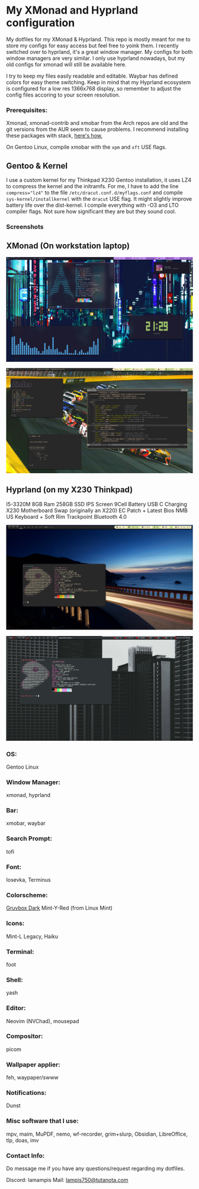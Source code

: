 # My XMonad and Hyprland configuration
My dotfiles for my XMonad & Hyprland. This repo is mostly meant for me to store my configs for easy access but feel free to yoink them. 
I recently switched over to hyprland, it's a great window manager. My configs for both window managers are very similar. I only use hyprland nowadays, 
but my old configs for xmonad will still be available here.

I try to keep my files easily readable and editable. Waybar has defined colors for easy theme switching. Keep in mind that my Hyprland ecosystem is configured for a low res 1366x768 display, so remember to adjust the config files accoring to your screen resolution. 

### Prerequisites: 
 Xmonad, xmonad-contrib and xmobar from the Arch repos are old and the git versions from the AUR seem to cause problems.
I recommend installing these packages with stack, [here's how.](https://brianbuccola.com/how-to-install-xmonad-and-xmobar-via-stack/)

On Gentoo Linux, compile xmobar with the `xpm` and `xft` USE flags.

## Gentoo & Kernel
 I use a custom kernel for my Thinkpad X230 Gentoo installation, it uses LZ4 to compress the kernel and the initramfs. For me, I have to add the line `compress="lz4"` to the file `/etc/dracut.conf.d/myflags.conf` and compile `sys-kernel/installkernel` with the `dracut` USE flag. It might slightly improve battery life over the dist-kernel.
I compile everything with -O3 and LTO compiler flags. Not sure how significant they are but they sound cool.

### Screenshots

## XMonad (On workstation laptop)
![](Images/desktopscreenshot.png)

![](Images/1678902994.png)

## Hyprland (on my X230 Thinkpad)
I5-3320M
8GB Ram
258GB SSD
IPS Screen
9Cell Battery
USB C Charging
X230 Motherboard Swap (originally an X220)
EC Patch + Latest Bios
NMB US Keyboard + Soft Rim Trackpoint
Bluetooth 4.0

![](Images/Screenshot-2024-12-30_20:39:47.png)

![](Images/image.png)

### OS: 
Gentoo Linux

### Window Manager: 
xmonad, hyprland

### Bar: 
xmobar, waybar

### Search Prompt: 
tofi

### Font: 
Iosevka, Terminus

### Colorscheme: 
[Gruvbox Dark](https://github.com/jmattheis/gruvbox-dark-gtk)
Mint-Y-Red (from Linux Mint)

### Icons: 
Mint-L Legacy, Haiku

### Terminal: 
foot

### Shell: 
yash

### Editor:
Neovim (NVChad), mousepad

### Compositor: 
picom

### Wallpaper applier: 
feh, waypaper/swww

### Notifications: 
Dunst

### Misc software that I use:
mpv, maim, MuPDF, nemo, wf-recorder, grim+slurp, Obsidian, LibreOffice, tlp, doas, imv

### Contact Info:
Do message me if you have any questions/request regarding my dotfiles.

Discord: lamampis
Mail: lampis750@tutanota.com
